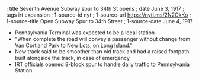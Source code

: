 ; title Seventh Avenue Subway spur to 34th St opens
; date June 3, 1917
; tags irt expansion
; 1-source-id nyt
; 1-source-url https://nyti.ms/2N2OkKo
; 1-source-title Open Subway Spur to 34th Street
; 1-source-date June 4, 1917

- Pennsylvania Terminal was expected to be a local station
- "When complete the road will convey a passenger without change from Van Cortland Park to New Lots, on Long Island."
- New track said to be smoother than old track and had a raised footpath built alongside the track, in case of emergency
- IRT officials opened 8-block spur to handle daily traffic to Pennsylvania Station
